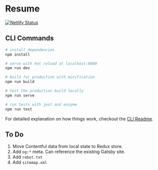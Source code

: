 # Resume
[![Netlify Status](https://api.netlify.com/api/v1/badges/2c43e87d-cb81-4dfd-b222-621b42ce2550/deploy-status)](https://app.netlify.com/sites/mwskwong/deploys)

## CLI Commands

``` bash
# install dependencies
npm install

# serve with hot reload at localhost:8080
npm run dev

# build for production with minification
npm run build

# test the production build locally
npm run serve

# run tests with jest and enzyme
npm run test
```

For detailed explanation on how things work, checkout the [CLI Readme](https://github.com/developit/preact-cli/blob/master/README.md).

## To Do
1. Move Contentful data from local state to Redux store.
2. Add `og:*` meta. Can reference the existing Gatsby site.
3. Add `robot.txt`
4. Add `sitemap.xml`